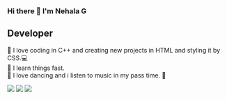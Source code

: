 ### Hi there 👋 I'm Nehala G

<h2> Developer </h2>

   :small_blue_diamond: I love coding in C++ and creating new projects in HTML and styling it by CSS.:computer:	<br>
   :small_blue_diamond: I learn things fast. <br>
   :small_blue_diamond: I love dancing  and i listen to music in my pass time. :musical_note: <br>

  <a href="twitter.com/nehala13"><img src="https://img.icons8.com/color/48/000000/twitter.png"/></a>
  <a href="https://www.facebook.com/nehala.reshma/"><img src="https://img.icons8.com/color/48/000000/facebook.png"/></a>
  <a href="https://www.linkedin.com/in/nehala-g-3578481a0/"><img src="https://img.icons8.com/color/48/000000/linkedin.png"/></a>

<!--
**nehala47/nehala47** is a ✨ _special_ ✨ repository because its `README.md` (this file) appears on your GitHub profile.

Here are some ideas to get you started:

- 🔭 I’m currently working on ...
- 🌱 I’m currently learning ...
- 👯 I’m looking to collaborate on ...
- 🤔 I’m looking for help with ...
- 💬 Ask me about ...
- 📫 How to reach me: ...
- 😄 Pronouns: ...
- ⚡ Fun fact: ...
- :blush:
-->
